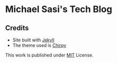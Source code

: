 # Michael Sasi's Tech Blog

## Credits

* Site built with [Jekyll][jekyll]
* The theme used is [Chirpy][chirpy]

This work is published under [MIT][mit] License.

[jekyll]: https://jekyllrb.com/
[chirpy]: https://github.com/cotes2020/jekyll-theme-chirpy/
[mit]: https://github.com/MichaelSasi/MichaelSasi.github.io/blob/main/LICENSE
